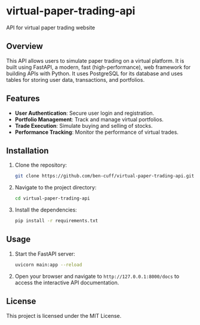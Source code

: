 # virtual-paper-trading-api

API for virtual paper trading website

## Overview

This API allows users to simulate paper trading on a virtual platform. It is built using FastAPI, a modern, fast (high-performance), web framework for building APIs with Python. It uses PostgreSQL for its database and uses tables for storing user data, transactions, and portfolios.

## Features

- **User Authentication**: Secure user login and registration.
- **Portfolio Management**: Track and manage virtual portfolios.
- **Trade Execution**: Simulate buying and selling of stocks.
- **Performance Tracking**: Monitor the performance of virtual trades.

## Installation

1. Clone the repository:
    ```bash
    git clone https://github.com/ben-cuff/virtual-paper-trading-api.git
    ```
2. Navigate to the project directory:
    ```bash
    cd virtual-paper-trading-api
    ```
3. Install the dependencies:
    ```bash
    pip install -r requirements.txt
    ```

## Usage

1. Start the FastAPI server:
    ```bash
    uvicorn main:app --reload
    ```
2. Open your browser and navigate to `http://127.0.0.1:8000/docs` to access the interactive API documentation.

## License

This project is licensed under the MIT License.
